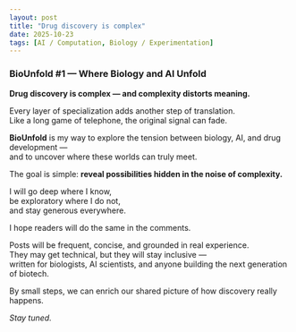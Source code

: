 ```yaml
---
layout: post
title: "Drug discovery is complex"
date: 2025-10-23
tags: [AI / Computation, Biology / Experimentation]
---
```


### BioUnfold #1 — Where Biology and AI Unfold

**Drug discovery is complex — and complexity distorts meaning.**

Every layer of specialization adds another step of translation.  
Like a long game of telephone, the original signal can fade.

**BioUnfold** is my way to explore the tension between biology, AI, and drug development —  
and to uncover where these worlds can truly meet.

The goal is simple: **reveal possibilities hidden in the noise of complexity.**

I will go deep where I know,  
be exploratory where I do not,  
and stay generous everywhere.  

I hope readers will do the same in the comments.

Posts will be frequent, concise, and grounded in real experience.  
They may get technical, but they will stay inclusive —  
written for biologists, AI scientists, and anyone building the next generation of biotech.

By small steps, we can enrich our shared picture of how discovery really happens.  

*Stay tuned.*

